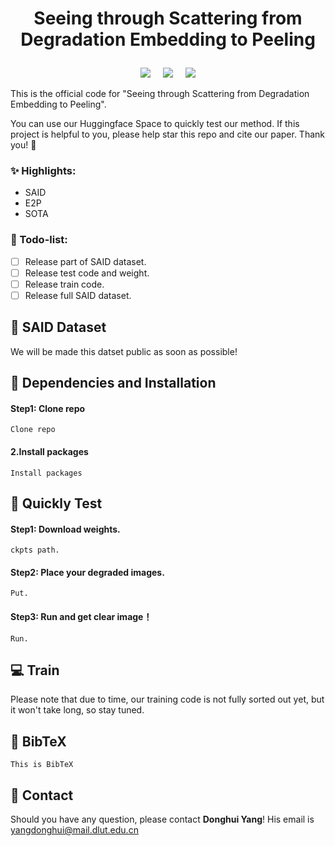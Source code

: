 # <p align=center> Seeing through Scattering from Degradation Embedding to Peeling </p>

<p align=center>
<a href='https://index-yang.github.io/E2P'><img src='https://img.shields.io/badge/Paper-arxiv-b31b1b.svg'></a> &nbsp;&nbsp;&nbsp;
<a href='https://index-yang.github.io/E2P'><img src='https://img.shields.io/badge/Project page-E2P-1bb41b.svg'></a> &nbsp;&nbsp;&nbsp;
<a href='https://huggingface.co/spaces/IndexYang/E2P-space'><img src='https://img.shields.io/badge/Space-Huggingface-ffd700.svg'></a>
</p>


This is the official code for "Seeing through Scattering from Degradation Embedding to Peeling".

You can use our Huggingface Space to quickly test our method. If this project is helpful to you, please help star this repo and cite our paper. Thank you! 🙏


### :sparkles: Highlights:
- SAID
- E2P
- SOTA
### :page_facing_up: Todo-list:
- [ ] Release part of SAID dataset.
- [ ] Release test code and weight.
- [ ] Release train code.
- [ ] Release full SAID dataset.

## :rocket: SAID Dataset
We will be made this datset public as soon as possible!


## :wrench: Dependencies and Installation
#### Step1: Clone repo
    Clone repo
#### 2.Install packages
    Install packages

## :runner: Quickly Test
<!-- ### Step1: Config Environment.
    Config. -->
#### Step1: Download weights.
    ckpts path.
#### Step2: Place your degraded images.
    Put.
#### Step3: Run and get clear image！
    Run.
## :computer: Train
<!-- ### Train the Degradation Embedding
### Train the Degradation Peeling Network -->
Please note that due to time, our training code is not fully sorted out yet, but it won't take long, so stay tuned.

## :book: BibTeX
    This is BibTeX

## :email: Contact
Should you have any question, please contact **Donghui Yang**! His email is yangdonghui@mail.dlut.edu.cn
